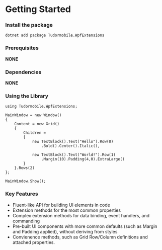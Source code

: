 # Getting Started

### Install the package
```
dotnet add package Tudormobile.WpfExtensions
```
### Prerequisites
**NONE**

### Dependencies
**NONE**

### Using the Library

```
using Tudormobile.WpfExtensions;

MainWindow = new Window()
{
    Content = new Grid()
    {
        Children =
        {
            new TextBlock().Text("Hello").Row(0)
                .Bold().Center().Italic(),

            new TextBlock().Text("World!").Row(1)
                .Margin(10).Padding(4,0).ExtraLarge()
        }
    }.Rows(2)
};

MainWindow.Show();
```
### Key Features
- Fluent-like API for building UI elements in code
- Extension methods for the most common properties
- Complex extension methods for data binding, event handlers, and commanding
- Pre-built UI components with more common defaults (such as Margin and Padding applied), without deriving from styles
- Convienence methods, such as Grid Row/Column definitions and attached properties.